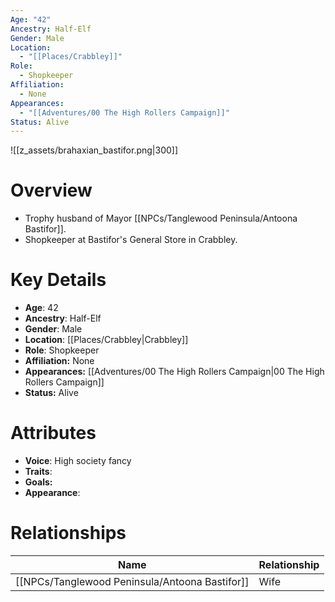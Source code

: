 ```yaml
---
Age: "42"
Ancestry: Half-Elf
Gender: Male
Location:
  - "[[Places/Crabbley]]"
Role:
  - Shopkeeper
Affiliation:
  - None
Appearances:
  - "[[Adventures/00 The High Rollers Campaign]]"
Status: Alive
---
```

![[z_assets/brahaxian_bastifor.png|300]]

# Overview
- Trophy husband of Mayor [[NPCs/Tanglewood Peninsula/Antoona Bastifor]].
- Shopkeeper at Bastifor's General Store in Crabbley.

# Key Details
- **Age**: 42
- **Ancestry**: Half-Elf
- **Gender**: Male
- **Location**: [[Places/Crabbley\|Crabbley]]
- **Role**: Shopkeeper
- **Affiliation:** None
- **Appearances:** [[Adventures/00 The High Rollers Campaign\|00 The High Rollers Campaign]]
- **Status:** Alive

# Attributes
- **Voice**: High society fancy
- **Traits**: 
- **Goals:** 
- **Appearance**: 

# Relationships

| Name                 | Relationship |
| -------------------- | ------------ |
| [[NPCs/Tanglewood Peninsula/Antoona Bastifor]] | Wife         |

